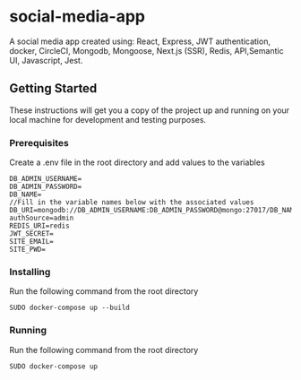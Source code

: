 # social-media-app

A social media app created using: React, Express, JWT authentication, docker, CircleCI, Mongodb, Mongoose, Next.js (SSR), Redis, API,Semantic UI, Javascript, Jest.

## Getting Started

These instructions will get you a copy of the project up and running on your local machine for development and testing purposes.

### Prerequisites

Create a .env file in the root directory and add values to the variables
```
DB_ADMIN_USERNAME=
DB_ADMIN_PASSWORD=
DB_NAME=
//Fill in the variable names below with the associated values
DB_URI=mongodb://DB_ADMIN_USERNAME:DB_ADMIN_PASSWORD@mongo:27017/DB_NAME?authSource=admin
REDIS_URI=redis
JWT_SECRET=
SITE_EMAIL=
SITE_PWD=
```
### Installing

Run the following command from the root directory
```
SUDO docker-compose up --build
```
### Running

Run the following command from the root directory
```
SUDO docker-compose up
```
